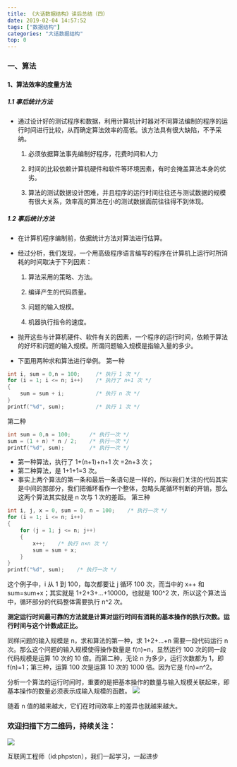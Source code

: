 ```yaml
---
title: 《大话数据结构》读后总结（四）
date: 2019-02-04 14:57:52
tags: ["数据结构"]
categories: "大话数据结构"
top: 0
---
```


### 一、算法

#### 1、算法效率的度量方法

##### 1.1 事后统计方法

- 通过设计好的测试程序和数据，利用计算机计时器对不同算法编制的程序的运行时间进行比较，从而确定算法效率的高低。该方法具有很大缺陷，不予采纳。

  1. 必须依据算法事先编制好程序，花费时间和人力

  2. 时间的比较依赖计算机硬件和软件等环境因素，有时会掩盖算法本身的优劣。

  3. 算法的测试数据设计困难，并且程序的运行时间往往还与测试数据的规模有很大关系，效率高的算法在小的测试数据面前往往得不到体现。

##### 1.2 事后统计方法

- 在计算机程序编制前，依据统计方法对算法进行估算。
- 经过分析，我们发现，一个用高级程序语言编写的程序在计算机上运行时所消耗的时间取决于下列因素：

  1. 算法采用的策略、方法。

  2. 编译产生的代码质量。

  3. 问题的输入规模。

  4. 机器执行指令的速度。
- 抛开这些与计算机硬件、软件有关的因素，一个程序的运行时间，依赖于算法的好坏和问题的输入规模。所谓问题输入规模是指输入量的多少。
- 下面用两种求和算法进行举例。
第一种

```c
int i, sum = 0,n = 100;     /* 执行 1 次 */
for (i = 1; i <= n; i++)    /* 执行了 n+1 次 */
{
    sum = sum + i;          /* 执行 n 次 */
}
printf("%d", sum);          /* 执行 1 次 */
```

第二种

```c
int sum = 0,n = 100;      /* 执行一次 */
sum = (1 + n) * n / 2;    /* 执行一次 */
printf("%d", sum);        /* 执行一次 */
```

- 第一种算法，执行了 1+(n+1)+n+1 次 =2n+3 次；
- 第二种算法，是 1+1+1=3 次。
- 事实上两个算法的第一条和最后一条语句是一样的，所以我们关注的代码其实是中间的那部分，我们把循环看作一个整体，忽略头尾循环判断的开销，那么这两个算法其实就是 n 次与 1 次的差距。
第三种

```c
int i, j, x = 0, sum = 0, n = 100;    /* 执行一次 */
for (i = 1; i <= n; i++)
{
    for (j = 1; j <= n; j++)
    {
        x++;    /* 执行 n×n 次 */
        sum = sum + x;
    }
}
printf("%d", sum);    /* 执行一次 */
```

这个例子中，i 从 1 到 100，每次都要让 j 循环 100 次，而当中的 x++ 和 sum=sum+x；其实就是 1+2+3+...+10000，也就是 100^2 次，所以这个算法当中，循环部分的代码整体需要执行 n^2 次。

**测定运行时间最可靠的方法就是计算对运行时间有消耗的基本操作的执行次数。运行时间与这个计数成正比。**

同样问题的输入规模是 n，求和算法的第一种，求 1+2+...+n 需要一段代码运行 n 次。那么这个问题的输入规模使得操作数量是 f(n)=n，显然运行 100 次的同一段代码规模是运算 10 次的 10 倍。而第二种，无论 n 为多少，运行次数都为 1，即 f(n)=1；第三种，运算 100 次是运算 10 次的 1000 倍。因为它是 f(n)=n^2。

分析一个算法的运行时间时，重要的是把基本操作的数量与输入规模关联起来，即基本操作的数量必须表示成输入规模的函数。
![](http://ww1.sinaimg.cn/large/a616b9a4gy1g4y0b9w2s3j20w00icjry.jpg)

随着 n 值的越来越大，它们在时间效率上的差异也就越来越大。

### 欢迎扫描下方二维码，持续关注：

![](https://ww1.sinaimg.cn/large/a616b9a4gy1g4xzv954a4j20760763yo.jpg)

互联网工程师（id:phpstcn），我们一起学习，一起进步
